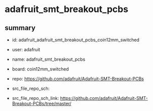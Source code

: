 # adafruit_smt_breakout_pcbs
 
## summary 
* id: adafruit_adafruit_smt_breakout_pcbs_coin12mm_switched
* user: adafruit
* name: adafruit_smt_breakout_pcbs
* board: coin12mm_switched
* repo: https://github.com/adafruit/Adafruit-SMT-Breakout-PCBs



* src_file_repo_sch: 
* src_file_repo_sch_link: https://github.com/adafruit/Adafruit-SMT-Breakout-PCBs/tree/master/




